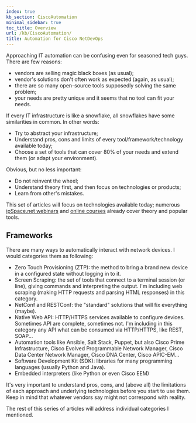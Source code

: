 ```yaml
---
index: true
kb_section: CiscoAutomation
minimal_sidebar: true
toc_title: Overview
url: /kb/CiscoAutomation/
title: Automation for Cisco NetDevOps
---
```

Approaching IT automation can be confusing even for seasoned tech guys. There are few reasons:

* vendors are selling magic black boxes (as usual);
* vendor's solutions don't often work as expected (again, as usual);
* there are so many open-source tools supposedly solving the same problem;
* your needs are pretty unique and it seems that no tool can fit your needs.

If every IT infrastructure is like a snowflake, all snowflakes have some similarities in common. In other words:

* Try to abstract your infrastructure;
* Understand pros, cons and limits of every tool/framework/technology available today;
* Choose a set of tools that can cover 80% of your needs and extend them (or adapt your environment).

Obvious, but no less important:

* Do not reinvent the wheel;
* Understand theory first, and then focus on technologies or products;
* Learn from other's mistakes.

This set of articles will focus on technologies available today; numerous [ipSpace.net webinars](https://www.ipspace.net/Roadmap/Network_Automation_webinars) and [online courses](https://www.ipspace.net/Courses) already cover theory and popular tools.

## Frameworks

There are many ways to automatically interact with network devices. I would categories them as following:

* Zero Touch Provisioning (ZTP): the method to bring a brand new device in a configured state without logging in to it.
* Screen Scraping: the set of tools that connect to a terminal session (or line), giving commands and interpreting the output. I'm including web scraping (making HTTP requests and parsing HTML responses) in this category.
* NetConf and RESTConf: the "standard" solutions that will fix everything (maybe).
* Native Web API: HTTP/HTTPS services available to configure devices. Sometimes API are complete, sometimes not. I'm including in this category any API what can be consumed via HTTP/HTTPS, like REST, SOAP...
* Automation tools like Ansible, Salt Stack, Puppet, but also Cisco Prime Infrastructure, Cisco Evolved Programmable Network Manager, Cisco Data Center Network Manager, Cisco DNA Center, Cisco APIC-EM...
* Software Development Kit (SDK): libraries for many programming languages (usually Python and Java).
* Embedded interpreters (like Python or even Cisco EEM)

It's very important to understand pros, cons, and (above all) the limitations of each approach and underlying technologies before you start to use them. Keep in mind that whatever vendors say might not correspond with reality.

The rest of this series of articles will address individual categories I mentioned.
